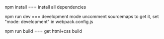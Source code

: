npm install === install all dependencies

npm run dev === development mode
uncomment sourcemaps to get it, set "mode: development" in webpack.config.js

npm run build === get html+css build